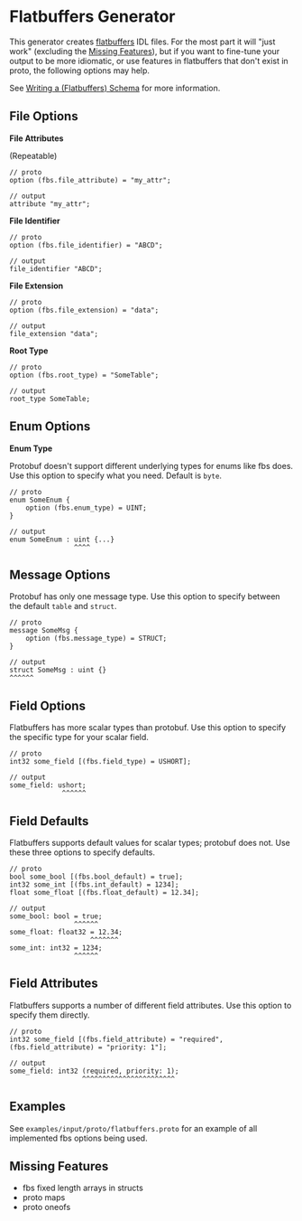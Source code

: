 # Flatbuffers Generator
This generator creates [flatbuffers](https://google.github.io/flatbuffers/) IDL files. For the most part it will "just work" (excluding the [Missing Features](#missing-features)), but if you want to fine-tune your output to be more idiomatic, or use features in flatbuffers that don't exist in proto, the following options may help.

See [Writing a (Flatbuffers) Schema](https://google.github.io/flatbuffers/flatbuffers_guide_writing_schema.html) for more information.

## File Options

**File Attributes**

(Repeatable)

```
// proto
option (fbs.file_attribute) = "my_attr";

// output
attribute "my_attr";
```

**File Identifier**

```
// proto
option (fbs.file_identifier) = "ABCD";

// output
file_identifier "ABCD";
```

**File Extension**

```
// proto
option (fbs.file_extension) = "data";

// output
file_extension "data";
```

**Root Type**

```
// proto
option (fbs.root_type) = "SomeTable";

// output
root_type SomeTable;
```

## Enum Options

**Enum Type**

Protobuf doesn't support different underlying types for enums like fbs does. Use this option to specify what you need. Default is `byte`.

```
// proto
enum SomeEnum {
    option (fbs.enum_type) = UINT;
}

// output
enum SomeEnum : uint {...}
                ^^^^
```

## Message Options

Protobuf has only one message type. Use this option to specify between the default `table` and `struct`.

```
// proto
message SomeMsg {
    option (fbs.message_type) = STRUCT;
}

// output
struct SomeMsg : uint {}
^^^^^^
```

## Field Options

Flatbuffers has more scalar types than protobuf. Use this option to specify the specific type for your scalar field.

```
// proto
int32 some_field [(fbs.field_type) = USHORT];

// output
some_field: ushort;
             ^^^^^^
```

## Field Defaults

Flatbuffers supports default values for scalar types; protobuf does not. Use these three options to specify defaults.

```
// proto
bool some_bool [(fbs.bool_default) = true];
int32 some_int [(fbs.int_default) = 1234];
float some_float [(fbs.float_default) = 12.34];

// output
some_bool: bool = true;
                ^^^^^^
some_float: float32 = 12.34;
                    ^^^^^^^
some_int: int32 = 1234;
                ^^^^^^
```

## Field Attributes

Flatbuffers supports a number of different field attributes. Use this option to specify them directly.

```
// proto
int32 some_field [(fbs.field_attribute) = "required", (fbs.field_attribute) = "priority: 1"];

// output
some_field: int32 (required, priority: 1);
                  ^^^^^^^^^^^^^^^^^^^^^^^
```

## Examples
See `examples/input/proto/flatbuffers.proto` for an example of all implemented fbs options being used.

## Missing Features

- fbs fixed length arrays in structs
- proto maps
- proto oneofs
